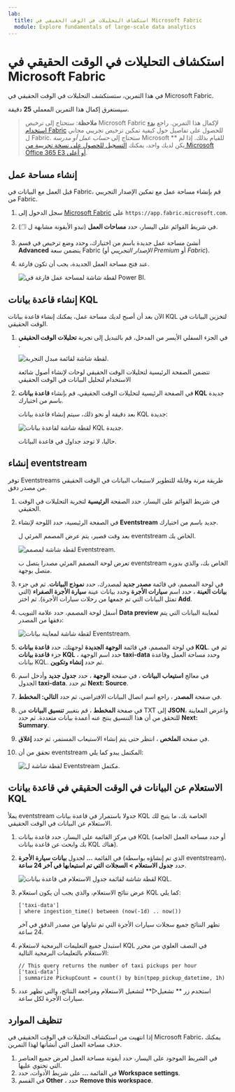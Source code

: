 ```yaml
---
lab:
  title: استكشاف التحليلات في الوقت الحقيقي في Microsoft Fabric
  module: Explore fundamentals of large-scale data analytics
---
```


# استكشاف التحليلات في الوقت الحقيقي في Microsoft Fabric

في هذا التمرين، ستستكشف التحليلات في الوقت الحقيقي في Microsoft Fabric.

سيستغرق إكمال هذا التمرين المعملي **25** دقيقة.

> **ملاحظة**: ستحتاج إلى ترخيص Microsoft Fabric لإكمال هذا التمرين. راجع [بدء استخدام Fabric](https://learn.microsoft.com/fabric/get-started/fabric-trial) للحصول على تفاصيل حول كيفية تمكين ترخيص تجريبي مجاني ل Fabric. ستحتاج إلى *حساب عمل أو مدرسة* Microsoft ** للقيام بذلك. إذا لم يكن لديك واحد، يمكنك [التسجيل للحصول على نسخة تجريبية من Microsoft Office 365 E3 أو أعلى](https://www.microsoft.com/microsoft-365/business/compare-more-office-365-for-business-plans).

## إنشاء مساحة عمل

قبل العمل مع البيانات في Fabric، قم بإنشاء مساحة عمل مع تمكين الإصدار التجريبي من Fabric.

1. سجل الدخول إلى [Microsoft Fabric](https://app.fabric.microsoft.com) على `https://app.fabric.microsoft.com`.
2. في شريط القوائم على اليسار، حدد **مساحات العمل** (تبدو الأيقونة مشابهة ل &#128455;).
3. أنشئ مساحة عمل جديدة باسم من اختيارك، وحدد وضع ترخيص في قسم **Advanced** يتضمن سعة Fabric (*الإصدار التجريبي* أو *Premium* أو *Fabric*).
4. عند فتح مساحة العمل الجديدة، يجب أن تكون فارغة.

    ![لقطة شاشة لمساحة عمل فارغة في Power BI.](./images/new-workspace.png)

## إنشاء قاعدة بيانات KQL

الآن بعد أن أصبح لديك مساحة عمل، يمكنك إنشاء قاعدة بيانات KQL لتخزين البيانات في الوقت الحقيقي.

1. في الجزء السفلي الأيسر من المدخل، قم بالتبديل إلى تجربة **تحليلات الوقت الحقيقي** .

    ![لقطة شاشة لقائمة مبدل التجربة.](./images/fabric-real-time.png)

    تتضمن الصفحة الرئيسية لتحليلات الوقت الحقيقي لوحات لإنشاء أصول شائعة الاستخدام لتحليل البيانات في الوقت الحقيقي

2. في الصفحة الرئيسية لتحليلات الوقت الحقيقي، قم بإنشاء **قاعدة بيانات KQL** جديدة باسم من اختيارك.

    بعد دقيقة أو نحو ذلك، سيتم إنشاء قاعدة بيانات KQL جديدة:

    ![لقطة شاشة لقاعدة بيانات KQL جديدة.](./images/kql-database.png)

    حاليا، لا توجد جداول في قاعدة البيانات.

## إنشاء eventstream

توفر Eventstreams طريقة مرنة وقابلة للتطوير لاستيعاب البيانات في الوقت الحقيقي من مصدر دفق.

1. في شريط القوائم على اليسار، حدد الصفحة **الرئيسية** لتجربة التحليلات في الوقت الحقيقي.
1. في الصفحة الرئيسية، حدد اللوحة لإنشاء **Eventstream** جديد باسم من اختيارك.

    بعد وقت قصير، يتم عرض المصمم المرئي ل eventstream الخاص بك.

    ![لقطة شاشة لمصمم Eventstream.](./images/eventstream-designer.png)

    تعرض لوحة المصمم المرئي مصدرا يتصل ب eventstream الخاص بك، والذي بدوره متصل بوجهة.

1. في لوحة المصمم، في قائمة **مصدر جديد** لمصدرك، حدد **نموذج البيانات**. ثم في جزء **بيانات العينة** ، حدد اسم **سيارات الأجرة** وحدد بيانات عينة **سيارة الأجرة الصفراء** (التي تمثل البيانات التي تم جمعها من رحلات سيارات الأجرة). ثم اختر **Add**.
1. أسفل لوحة المصمم، حدد علامة التبويب **Data preview** لمعاينة البيانات التي يتم دفقها من المصدر:

    ![لقطة شاشة لمعاينة بيانات Eventstream.](./images/eventstream-preview.png)

1. في لوحة المصمم، في قائمة **الوجهة الجديدة** لوجهتك، حدد **قاعدة بيانات KQL**. ثم في جزء **قاعدة بيانات KQL** ، حدد اسم الوجهة **taxi-data** وحدد مساحة العمل وقاعدة بيانات KQL. ثم حدد **إنشاء وتكوين**.
1. في معالج **استيعاب البيانات** ، في صفحة **الوجهة** ، حدد **جدول جديد** وأدخل اسم الجدول **taxi-data**. ثم حدد **Next: Source**.
1. في صفحة **المصدر** ، راجع اسم اتصال البيانات الافتراضي، ثم حدد **التالي: المخطط**.
1. في صفحة **المخطط** ، قم بتغيير **تنسيق البيانات** من TXT إلى **JSON**، واعرض المعاينة للتحقق من أن هذا التنسيق ينتج عنه أعمدة بيانات متعددة. ثم حدد **Next: Summary**.
1. في صفحة **الملخص** ، انتظر حتى يتم إنشاء الاستيعاب المستمر، ثم حدد **إغلاق**.
1. تحقق من أن eventstream المكتمل يبدو كما يلي:

    ![لقطة شاشة ل Eventstream مكتمل.](./images/complete-eventstream.png)

## الاستعلام عن البيانات في الوقت الحقيقي في قاعدة بيانات KQL

يملأ eventstream جدولا باستمرار في قاعدة بيانات KQL الخاصة بك، ما يتيح لك الاستعلام عن البيانات في الوقت الحقيقي.

1. في مركز القائمة على اليسار، حدد قاعدة بيانات KQL (أو حدد مساحة العمل الخاصة بك وابحث عن قاعدة بيانات KQL هناك).
1. في القائمة **...** لجدول **بيانات سيارة الأجرة** (الذي تم إنشاؤه بواسطة eventstream)، حدد **جدول الاستعلام > السجلات التي تم استيعابها في آخر 24 ساعة**.

    ![لقطة شاشة لقائمة جدول الاستعلام في قاعدة بيانات KQL.](./images/kql-query.png)

1. عرض نتائج الاستعلام، والذي يجب أن يكون استعلام KQL كما يلي:

    ```kql
    ['taxi-data']
    | where ingestion_time() between (now(-1d) .. now())
    ```

    تظهر النتائج جميع سجلات سيارات الأجرة التي تم تناولها من مصدر الدفق في آخر 24 ساعة.

1. استبدل جميع التعليمات البرمجية لاستعلام KQL في النصف العلوي من محرر الاستعلام بالتعليمات البرمجية التالية:

    ```kql
    // This query returns the number of taxi pickups per hour
    ['taxi-data']
    | summarize PickupCount = count() by bin(tpep_pickup_datetime, 1h)
    ```

1. استخدم زر ** تشغيل&#9655;** لتشغيل الاستعلام ومراجعة النتائج، والتي تظهر عدد سيارات الأجرة لكل ساعة.

## تنظيف الموارد

إذا انتهيت من استكشاف التحليلات في الوقت الحقيقي في Microsoft Fabric، يمكنك حذف مساحة العمل التي أنشأتها لهذا التمرين.

1. في الشريط الموجود على اليسار، حدد أيقونة مساحة العمل لعرض جميع العناصر التي تحتوي عليها.
2. في القائمة **...** على شريط الأدوات، حدد **Workspace settings**.
3. في القسم **Other** ، حدد **Remove this workspace**.
